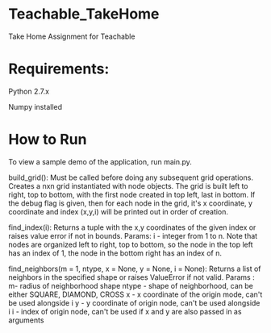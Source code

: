 # Teachable_TakeHome
Take Home Assignment for Teachable

# Requirements:

Python 2.7.x

Numpy installed


# How to Run
To view a sample demo of the application, run main.py.


build_grid(): Must be called before doing any subsequent grid operations. Creates a nxn grid instantiated with node objects. The grid is built left to right, top to bottom, with the first node created in top left, last in bottom. 
If the debug flag is given, then for each node in the grid, it's x coordinate, y coordinate and index (x,y,i) will be printed out in order of creation.


find_index(i): 
Returns a tuple with the x,y coordinates of the given index or raises value error if not in bounds. 
Params:
i - integer from 1 to n. Note that nodes are organized left to right, top to bottom, so the node in the top left has an index of 1, the node in the bottom right has an index of n.

find_neighbors(m = 1, ntype,  x = None, y = None, i = None):
Returns a list of neighbors in the specified shape or raises ValueError if not valid. 
Params :
m- radius of neighborhood shape
ntype - shape of neighborhood, can be either SQUARE, DIAMOND, CROSS
x - x coordinate of the origin mode, can't be used alongside i
y - y coordinate of origin node, can't be used alongside i
i - index of origin node, can't be used if x and y are also passed in as arguments



